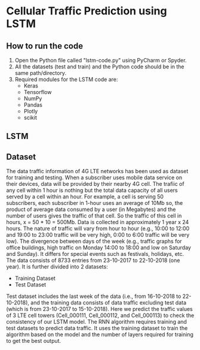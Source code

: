 # Cellular Traffic Prediction using LSTM

## How to run the code

1. Open the Python file called "lstm-code.py" using PyCharm or Spyder. 
2. All the datasets (test and train) and the Python code should be in the same path/directory.
3. Required modules for the LSTM code are:
    * Keras
    * Tensorflow
    * NumPy
    * Pandas
    * Plotly
    * scikit

## LSTM



## Dataset

The data traffic information of 4G LTE networks has been used as
dataset for training and testing. When a subscriber uses mobile data service on their devices,
data will be provided by their nearby 4G cell. The trafiic of any cell within 1 hour is nothing
but the total data capacity of all users served by a cell within an hour. For example, a cell is
serving 50 subscribers, each subscriber in 1-hour uses an average of 10Mb so, the product of
average data consumed by a user (in Megabytes) and the number of users gives the traffic of
that cell. So the traffic of this cell in hours, x = 50 * 10 = 500Mb. Data is collected in
approximately 1 year x 24 hours. The nature of traffic will vary from hour to hour (e.g., 10:00
to 12:00 and 19:00 to 23:00 traffic will be very high, 0:00 to 6:00 traffic will be very low). The
divergence between days of the week (e.g., traffic graphs for office buildings, high traffic on
Monday 14:00 to 18:00 and low on Saturday and Sunday). It differs for special events such as
festivals, holidays, etc. The data consists of 8733 entries from 23-10-2017 to 22-10-2018 (one
year). It is further divided into 2 datasets:

* Training Dataset
* Test Dataset

Test dataset includes the last week of the data (i.e., from 16-10-2018 to 22-10-2018),
and the training data consists of data traffic excluding test data (which is from 23-10-2017 to
15-10-2018). Here we predict the traffic values of 3 LTE cell towers (Cell_000111,
Cell_000112, and Cell_000113) to check the consistency of our LSTM model. The RNN
algorithm requires training and test datasets to predict data traffic. It uses the training dataset to
train the algorithm based on the model and the number of layers required for training to get the
best output.

